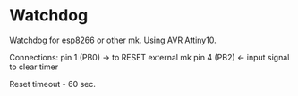 # Watchdog
Watchdog for esp8266 or other mk. Using AVR Attiny10.

Connections:
 pin 1 (PB0) -> to RESET external mk
 pin 4 (PB2) <- input signal to clear timer
 
Reset timeout - 60 sec.
